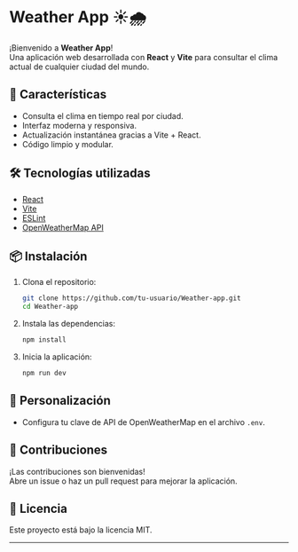 # Weather App ☀️🌧️

¡Bienvenido a **Weather App**!  
Una aplicación web desarrollada con **React** y **Vite** para consultar el clima actual de cualquier ciudad del mundo.

## 🚀 Características

- Consulta el clima en tiempo real por ciudad.
- Interfaz moderna y responsiva.
- Actualización instantánea gracias a Vite + React.
- Código limpio y modular.

## 🛠️ Tecnologías utilizadas

- [React](https://react.dev/)
- [Vite](https://vitejs.dev/)
- [ESLint](https://eslint.org/)
- [OpenWeatherMap API](https://openweathermap.org/api)

## 📦 Instalación

1. Clona el repositorio:
    ```bash
    git clone https://github.com/tu-usuario/Weather-app.git
    cd Weather-app
    ```
2. Instala las dependencias:
    ```bash
    npm install
    ```
3. Inicia la aplicación:
    ```bash
    npm run dev
    ```

## 📝 Personalización

- Configura tu clave de API de OpenWeatherMap en el archivo `.env`.

## 🤝 Contribuciones

¡Las contribuciones son bienvenidas!  
Abre un issue o haz un pull request para mejorar la aplicación.

## 📄 Licencia

Este proyecto está bajo la licencia MIT.

---

